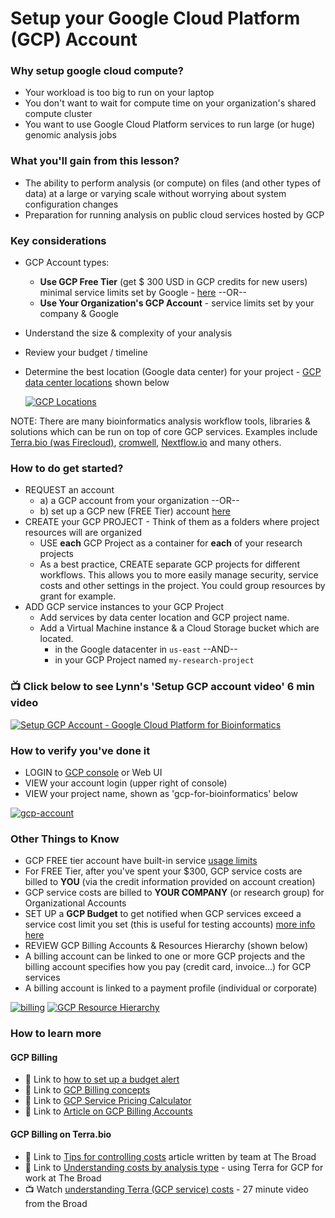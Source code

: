 # Setup your Google Cloud Platform (GCP) Account

### Why setup google cloud compute?
 - Your workload is too big to run on your laptop
 - You don't want to wait for compute time on your organization's shared compute cluster
 - You want to use Google Cloud Platform services to run large (or huge) genomic analysis jobs

### What you'll gain from this lesson?
 - The ability to perform analysis (or compute) on files (and other types of data) at a large or varying scale without worrying about system configuration changes
 - Preparation for running analysis on public cloud services hosted by GCP

### Key considerations
 - GCP Account types:  
    - **Use GCP Free Tier** (get $ 300 USD in GCP credits for new users) minimal service limits set by Google - [here](https://cloud.google.com/free) --OR--
    - **Use Your Organization's GCP Account** - service limits set by your company & Google
 - Understand the size & complexity of your analysis  
 - Review your budget / timeline  
 - Determine the best location (Google data center) for your project - [GCP data center locations](https://cloud.google.com/about/locations/) shown below

   [![GCP Locations](/images/all-regions.png)]()

 NOTE: There are many bioinformatics analysis workflow tools, libraries & solutions which can be run on top of core GCP services.  Examples include [Terra.bio (was Firecloud)](https://terra.bio/), [cromwell](https://cromwell.readthedocs.io/en/stable/), [Nextflow.io](https://www.nextflow.io/) and many others.

### How to do get started?
 - REQUEST an account
   - a) a GCP account from your organization --OR--
   - b) set up a GCP new (FREE Tier) account [here](https://cloud.google.com/free) 
 - CREATE your GCP PROJECT - Think of them as a folders where project resources will are organized
   - USE **each** GCP Project as a container for **each** of your research projects
   - As a best practice, CREATE separate GCP projects for different workflows. This allows you to more easily manage security, service costs and other settings in the project. You could group resources by grant for example. 
 - ADD GCP service instances to your GCP Project 
    - Add services by data center location and GCP project name.
    - Add a Virtual Machine instance & a Cloud Storage bucket which are located.
      - in the Google datacenter in `us-east` --AND--
      - in your GCP Project named `my-research-project`

### 📺 Click below to see Lynn's 'Setup GCP account video' 6 min video
[![Setup GCP Account - Google Cloud Platform for Bioinformatics](http://img.youtube.com/vi/oD8lD8v-Z14/0.jpg)](http://www.youtube.com/watch?v=oD8lD8v-Z14 "Setup GCP Account - Google Cloud Platform for Bioinformatics")

### How to verify you've done it
 - LOGIN to [GCP console](http://console.cloud.google.com) or Web UI
 - VIEW your account login (upper right of console)
 - VIEW your project name, shown as 'gcp-for-bioinformatics' below

 [![gcp-account](/images/gcp-account.png)]()

### Other Things to Know
  - GCP FREE tier account have built-in service [usage limits](https://cloud.google.com/free/docs/gcp-free-tier)
 - For FREE Tier, after you've spent your $300, GCP service costs are billed to **YOU** (via the credit information provided on account creation)
 - GCP service costs are billed to **YOUR COMPANY**  (or research group) for Organizational Accounts
 - SET UP a **GCP Budget** to get notified when GCP services exceed a service cost limit you set (this is useful for testing accounts) [more info here](https://cloud.google.com/billing/docs/how-to/budgets)
 - REVIEW GCP Billing Accounts & Resources Hierarchy (shown below)
  - A billing account can be linked to one or more GCP projects and the billing account specifies how you pay (credit card, invoice...) for GCP services
  - A billing account is linked to a payment profile (individual or corporate)

 [![billing](/images/billing.png)]()
 [![GCP Resource Hierarchy](/images/resources.png)]()
 

### How to learn more

#### GCP Billing

 - 📘 Link to [how to set up a budget alert](https://cloud.google.com/billing/docs/how-to/budgets)
 - 📘 Link to [GCP Billing concepts](https://cloud.google.com/billing/docs/concepts)
 - 📘 Link to [GCP Service Pricing Calculator](https://cloud.google.com/products/calculator/)
 - 📘 Link to [Article on GCP Billing Accounts](https://medium.com/google-cloud/managing-billing-permissions-in-google-cloud-31906aa626a0)

#### GCP Billing on Terra.bio
 - 📘 Link to [Tips for controlling costs](https://support.terra.bio/hc/en-us/articles/360029748111-Understanding-and-controlling-cloud-costs-) article written by team at The Broad
 - 📘 Link to [Understanding costs by analysis type](https://support.terra.bio/hc/en-us/articles/360029772212) - using Terra for GCP for work at The Broad
 - 📺 Watch [understanding Terra (GCP service) costs](https://www.youtube.com/watch?v=SRVrzXHkZKU) - 27 minute video from the Broad
